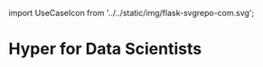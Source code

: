 import UseCaseIcon from '../../static/img/flask-svgrepo-com.svg';

# Hyper for Data Scientists

<UseCaseIcon className="usecase-icon" />
